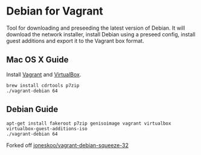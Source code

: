 # Debian for Vagrant

Tool for downloading and preseeding the latest version of Debian.
It will download the network installer, install Debian using a preseed
config, install guest additions and export it to the Vagrant box format.

## Mac OS X Guide

Install [Vagrant](http://www.vagrantup.com/downloads.html) and
[VirtualBox](https://www.virtualbox.org/wiki/Downloads).

    brew install cdrtools p7zip
    ./vagrant-debian 64

## Debian Guide

    apt-get install fakeroot p7zip genisoimage vagrant virtualbox virtualbox-guest-additions-iso
    ./vagrant-debian 64

Forked off [joneskoo/vagrant-debian-squeeze-32](https://github.com/joneskoo/vagrant-debian-squeeze-32)
